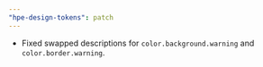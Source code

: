 ```yaml
---
"hpe-design-tokens": patch
---
```


- Fixed swapped descriptions for `color.background.warning` and `color.border.warning`.
